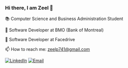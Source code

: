### Hi there, I am Zeel 👋
📚 Computer Science and Business Administration Student

🔭 Software Developer at BMO (Bank of Montreal)

🌱 Software Developer at Facedrive 

📫 How to reach me: zeelp741@gmail.com
<!--
**zeelp741/zeelp741** is a ✨ _special_ ✨ repository because its `README.md` (this file) appears on your GitHub profile.

Here are some ideas to get you started:

- 🔭 I’m currently working on a ...
- 🌱 I’m currently learning ...
- 👯 I’m looking to collaborate on ...
- 🤔 I’m looking for help with ...
- 💬 Ask me about ...
- 📫 How to reach me: ...
- 😄 Pronouns: ...
- ⚡ Fun fact: ...
-->

<!-- ![Zeel's GitHub stats](https://github-readme-stats.vercel.app/api?username=zeelp741&theme=algolia&show_icons=true) -->

<!--### Github Repos

<!--[![ReadMe Card](https://github-readme-stats.vercel.app/api/pin/?username=zeelp741&repo=PackageTemplate&show_owner=true)](https://github.com/zeelp741/Data-Strucutures)

<h3> 🤝🏻 Connect with Me </h3>

<p align="center">
<!-- <a href="website" target="_blank"><img alt="Website" src="https://img.shields.io/badge/Website-www.anandmainali.com.np-blue?style=flat&logo=google-chrome"></a> -->
  <!-- <a href="https://stackoverflow.com/users/8519896/anand-mainali?tab=profile" target="_blank"><img alt="Stack Overflow" src="https://img.shields.io/badge/Stackoverflow-Anand%20Mainali-blue?style=flat&logo=stackoverflow"></a> -->
<a href="https://www.linkedin.com/in/zeelp2002/" target="_blank"><img alt="LinkedIn" src="https://img.shields.io/badge/LinkedIn-@zeelp2002-blue?style=flat&logo=linkedin"></a>
<a href="mailto:pate1210@mylaurier.ca"><img alt="Email" src="https://img.shields.io/badge/Email-pate1210@mylaurier.ca-blue?style=flat&logo=gmail"></a>
</p>
